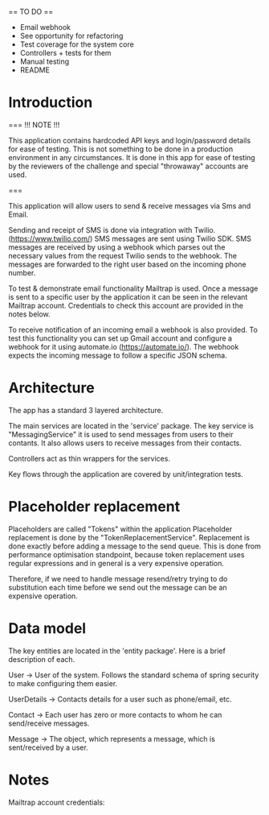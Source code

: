 == TO DO == 

- Email webhook 
- See opportunity for refactoring
- Test coverage for the system core
- Controllers + tests for them
- Manual testing 
- README

# Introduction 

===
!!! NOTE !!!

This application contains hardcoded API keys and login/password details for ease of testing. 
This is not something to be done in a production environment in any circumstances.
It is done in this app for ease of testing by the reviewers of the challenge and special 
"throwaway" accounts are used. 

===

This application will allow users to send & receive messages via Sms and Email.

Sending and receipt of SMS is done via integration with Twilio. (https://www.twilio.com/)
SMS messages are sent using Twilio SDK. 
SMS messages are received by using a webhook which parses out the necessary values from the 
request Twilio sends to the webhook. The messages are forwarded to the right user based on the 
incoming phone number.


To test & demonstrate email functionality Mailtrap is used. 
Once a message is sent to a specific user by the application it can be seen in the relevant Mailtrap 
account. Credentials to check this account are provided in the notes below.

To receive notification of an incoming email a webhook is also provided.
To test this functionality you can set up Gmail account and configure a webhook for it using 
automate.io (https://automate.io/). The webhook expects the incoming message to follow a 
specific JSON schema.


# Architecture
The app has a standard 3 layered architecture.

The main services are located in the 'service' package.
The key service is "MessagingService" it is used to send messages from users to their contants.
It also allows users to receive messages from their contacts.

Controllers act as thin wrappers for the services.

Key flows through the application are covered by unit/integration tests.

# Placeholder replacement 
Placeholders are called "Tokens" within the application
Placeholder replacement is done by the "TokenReplacementService".
Replacement is done exactly before adding a message to the send queue. 
This is done from performance optimisation standpoint, because token replacement 
uses regular expressions and in general is a very expensive operation.

Therefore, if we need to handle message resend/retry trying to do substitution
each time before we send out the message can be an expensive operation. 


# Data model 
The key entities are located in the 'entity package'. 
Here is a brief description of each.

User -> User of the system. Follows the standard schema of spring security to make configuring
them easier. 

UserDetails -> Contacts details for a user such as phone/email, etc.

Contact -> Each user has zero or more contacts to whom he can send/receive messages.

Message -> The object, which represents a message, which is sent/received by a user. 

# Notes

Mailtrap account credentials: 